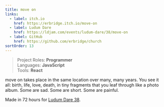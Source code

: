 ```yaml
---
title: move on
links:
  - label: itch.io
    href: https://erbridge.itch.io/move-on
  - label: Ludum Dare
    href: https://ldjam.com/events/ludum-dare/38/move-on
  - label: GitHub
    href: https://github.com/erbridge/church
sortOrder: 13
---
```


> Project Roles: **Programmer**\
> Languages: **JavaScript**\
> Tools: **React**

move on takes place in the same location over many, many years. You see it all:
birth, life, love, death, in tiny fragments that you leaf through like a photo
album. Some are sad. Some are short. Some are painful.

Made in 72 hours for
[Ludum Dare 38](https://ldjam.com/events/ludum-dare/38/move-on).

